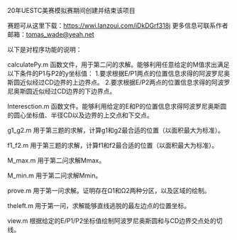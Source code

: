 20年UESTC美赛模拟赛期间创建并结束该项目

赛题可从这里下载：https://wwi.lanzoui.com/iDkDGrf318j
更多信息可联系作者邮箱：tomas_wade@yeah.net





以下是对程序功能的说明：


calculatePy.m
函数文件，用于第二问的求解。能够利用任意给定的M值求出满足以下条件的P1与P2的y坐标值：
1.要求根据E/P1两点的位置信息求得的阿波罗尼奥斯圆近似经过CD边界的上边界点。
2.要求根据E/P2两点的位置信息求得的阿波罗尼奥斯圆近似经过CD边界的下边界点。


Interesction.m
函数文件。能够利用给定的E和P的位置信息求得阿波罗尼奥斯圆的圆心坐标值、半径CD以及边界的上交点和下交点。


g1_g2.m
用于第三题的求解，计算g1和g2最合适的位置（以面积最大为标准）。


f1_f2.m
用于第三题的求解，计算f1和f2最合适的位置（以面积最大为标准）。


M_max.m
用于第二问求解Mmax。


M_min.m
用于第二问求解Mmin。


prove.m
用于第一问求解。证明存在Ω1和Ω2两种分区，以及区域的绘制。


theleft.m
用于第一问，求解能够直线逃脱的最左边点的位置坐标。


view.m
根据给定的E/P1/P2坐标值绘制阿波罗尼奥斯圆和与CD边界交点处的切线。
